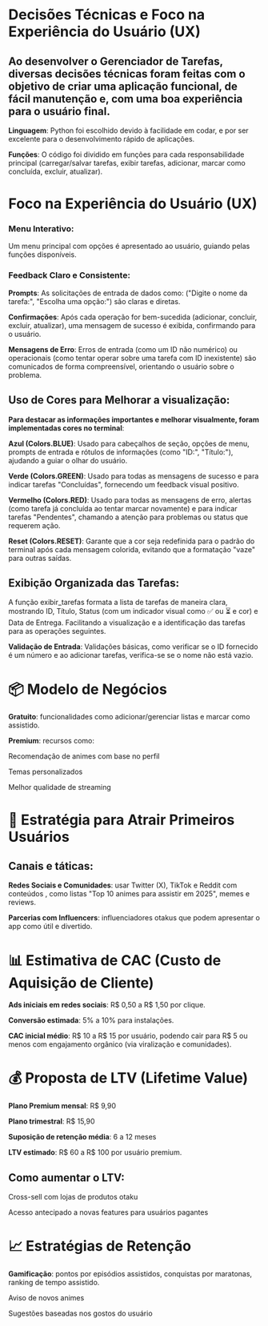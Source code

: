 # **Decisões Técnicas e Foco na Experiência do Usuário (UX)**
## Ao desenvolver o Gerenciador de Tarefas, diversas decisões técnicas foram feitas com o objetivo de criar uma aplicação funcional, de fácil manutenção e, com uma boa experiência para o usuário final.

**Linguagem**: Python foi escolhido devido à facilidade em codar, e por ser excelente para o desenvolvimento rápido de aplicações.

**Funções**: O código foi dividido em funções para cada responsabilidade principal (carregar/salvar tarefas, exibir tarefas, adicionar, marcar como concluída, excluir, atualizar). 

# Foco na Experiência do Usuário (UX)

### Menu Interativo:
Um menu principal com opções é apresentado ao usuário, guiando pelas funções disponíveis.

### Feedback Claro e Consistente:

**Prompts**: As solicitações de entrada de dados como: ("Digite o nome da tarefa:", "Escolha uma opção:") são claras e diretas.

**Confirmações**: Após cada operação for bem-sucedida (adicionar, concluir, excluir, atualizar), uma mensagem de sucesso é exibida, confirmando para o usuário.

**Mensagens de Erro**: Erros de entrada (como um ID não numérico) ou operacionais (como tentar operar sobre uma tarefa com ID inexistente) são comunicados de forma compreensível, orientando o usuário sobre o problema.

## Uso de Cores para Melhorar a visualização:

**Para destacar as informações importantes e melhorar visualmente, foram implementadas cores no terminal**:

**Azul (Colors.BLUE)**: Usado para cabeçalhos de seção, opções de menu, prompts de entrada e rótulos de informações (como "ID:", "Título:"), ajudando a guiar o olhar do usuário.

**Verde (Colors.GREEN)**: Usado para todas as mensagens de sucesso e para indicar tarefas "Concluídas", fornecendo um feedback visual positivo.

**Vermelho (Colors.RED)**: Usado para todas as mensagens de erro, alertas (como tarefa já concluída ao tentar marcar novamente) e para indicar tarefas "Pendentes", chamando a atenção para problemas ou status que requerem ação.

**Reset (Colors.RESET)**: Garante que a cor seja redefinida para o padrão do terminal após cada mensagem colorida, evitando que a formatação "vaze" para outras saídas.

## Exibição Organizada das Tarefas:
A função exibir_tarefas formata a lista de tarefas de maneira clara, mostrando ID, Título, Status (com um indicador visual como ✅ ou ⏳ e cor) e Data de Entrega. Facilitando a visualização e a identificação das tarefas para as operações seguintes.

**Validação de Entrada**:
Validações básicas, como verificar se o ID fornecido é um número e ao adicionar tarefas, verifica-se se o nome não está vazio.






# **📦 Modelo de Negócios**

**Gratuito**: funcionalidades como adicionar/gerenciar listas e marcar como assistido.

**Premium**: recursos como:

Recomendação de animes com base no perfil

Temas personalizados

Melhor qualidade de streaming

# **🚀 Estratégia para Atrair Primeiros Usuários**

## **Canais e táticas**:

**Redes Sociais e Comunidades**: usar Twitter (X), TikTok e Reddit com conteúdos , como listas "Top 10 animes para assistir em 2025", memes e reviews.

**Parcerias com Influencers**: influenciadores otakus que podem apresentar o app como útil e divertido.

# 📊 **Estimativa de CAC (Custo de Aquisição de Cliente)**

**Ads iniciais em redes sociais**: R$ 0,50 a R$ 1,50 por clique.

**Conversão estimada**: 5% a 10% para instalações.

**CAC inicial médio**: R$ 10 a R$ 15 por usuário, podendo cair para R$ 5 ou menos com engajamento orgânico (via viralização e comunidades).

# **💰 Proposta de LTV (Lifetime Value)**

**Plano Premium mensal**: R$ 9,90

**Plano trimestral**: R$ 15,90

**Suposição de retenção média**: 6 a 12 meses
  
**LTV estimado**: R$ 60 a R$ 100 por usuário premium.

## **Como aumentar o LTV**:

Cross-sell com lojas de produtos otaku

Acesso antecipado a novas features para usuários pagantes

# **📈 Estratégias de Retenção**

**Gamificação**: pontos por episódios assistidos, conquistas por maratonas, ranking de tempo assistido.

Aviso de novos animes

Sugestões baseadas nos gostos do usuário



